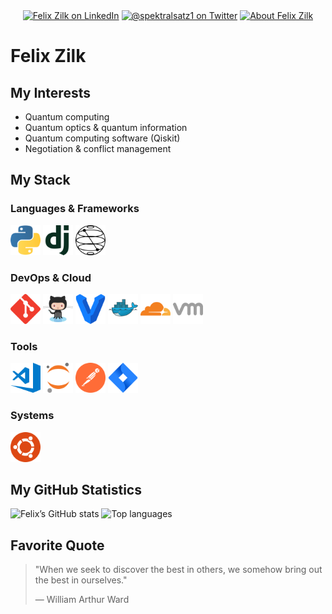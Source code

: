 <div align="center">
  <a href="https://www.linkedin.com/in/felix-zilk/" target="_blank" rel="noopener noreferrer"><img src="https://img.shields.io/badge/LinkedIn-0A66C2.svg?style=for-the-badge&logo=LinkedIn&logoColor=white" alt="Felix Zilk on LinkedIn"/></a>
  <a href="https://twitter.com/spektralsatz1" target="_blank" rel="noopener noreferrer"><img src="https://img.shields.io/badge/Twitter-1D9BF0.svg?style=for-the-badge&logo=Twitter&logoColor=white" alt="@spektralsatz1 on Twitter"/></a>
  <a href="https://about.me/felixzilk" target="_blank" rel="noopener noreferrer"><img src="https://img.shields.io/badge/About.me-00A98F.svg?style=for-the-badge&logo=aboutdotme&logoColor=white" alt="About Felix Zilk"/></a>
</div>

# Felix Zilk

## My Interests

- Quantum computing
- Quantum optics & quantum information
- Quantum computing software (Qiskit)
- Negotiation & conflict management

## My Stack

### Languages & Frameworks
<p>
  <img alt="Python" width="48" src="./icons/python-icon.svg" />
  <img alt="Django" width="48" src="./icons/djangoproject-icon.svg" />
  <img alt="Qiskit" width="48" src="./icons/Qiskit-Logo.svg" />
</p>

### DevOps & Cloud
<p>
  <img alt="Git" width="48" src="./icons/git-scm-icon.svg" />
  <img alt="GitHub" width="48" src="./icons/github-icon.svg" />
  <img alt="Vagrant" width="48" src="./icons/vagrantup-icon.svg" />
  <img alt="Docker" width="48" src="./icons/docker-icon.svg" />
  <img alt="Cloudflare" width="48" src="./icons/cloudflare-icon.svg" />
  <img alt="VMware" width="48" src="./icons/icons8-vmware.svg" />
</p>

### Tools
<p>
  <img alt="Visual Studio Code" width="48" src="./icons/visualstudio_code-icon.svg" />
  <img alt="Jupyter" width="48" src="./icons/jupyter-icon.svg" />
  <img alt="Postman" width="48" src="./icons/getpostman-icon.svg" />
  <img alt="Jira" width="48" src="./icons/atlassian_jira-icon.svg" />
</p>

### Systems
<p>
  <img alt="Ubuntu" width="48" src="./icons/ubuntu-icon.svg" />
</p>

## My GitHub Statistics

<img height="180" alt="Felix’s GitHub stats" src="https://github-readme-stats.vercel.app/api?username=zilkf92&show_icons=true&hide_border=true&rank_icon=github&cache_seconds=86400" />
<img height="180" alt="Top languages" src="https://github-readme-stats.vercel.app/api/top-langs/?username=zilkf92&layout=compact&langs_count=8&hide_border=true&cache_seconds=86400"/>

## Favorite Quote

> "When we seek to discover the best in others, we somehow bring out the best in ourselves."
>
> — William Arthur Ward
